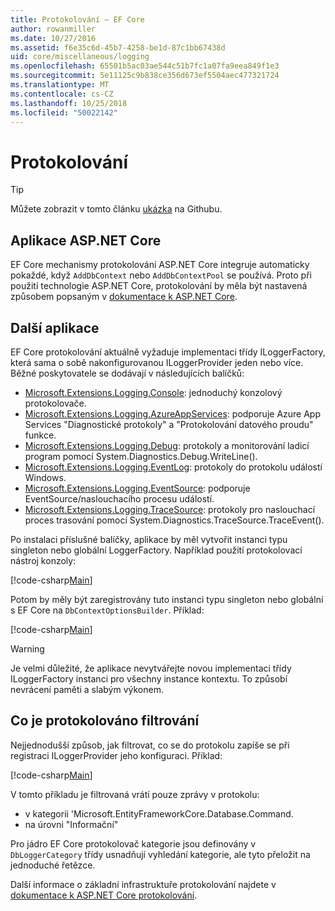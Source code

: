```yaml
---
title: Protokolování – EF Core
author: rowanmiller
ms.date: 10/27/2016
ms.assetid: f6e35c6d-45b7-4258-be1d-87c1bb67438d
uid: core/miscellaneous/logging
ms.openlocfilehash: 65501b5ac03ae544c51b7fc1a07fa9eea849f1e3
ms.sourcegitcommit: 5e11125c9b838ce356d673ef5504aec477321724
ms.translationtype: MT
ms.contentlocale: cs-CZ
ms.lasthandoff: 10/25/2018
ms.locfileid: "50022142"
---
```

# <a name="logging"></a>Protokolování

> [!TIP]  
> Můžete zobrazit v tomto článku [ukázka](https://github.com/aspnet/EntityFramework.Docs/tree/master/samples/core/Miscellaneous/Logging) na Githubu.

## <a name="aspnet-core-applications"></a>Aplikace ASP.NET Core

EF Core mechanismy protokolování ASP.NET Core integruje automaticky pokaždé, když `AddDbContext` nebo `AddDbContextPool` se používá. Proto při použití technologie ASP.NET Core, protokolování by měla být nastavená způsobem popsaným v [dokumentace k ASP.NET Core](https://docs.microsoft.com/aspnet/core/fundamentals/logging?tabs=aspnetcore2x).

## <a name="other-applications"></a>Další aplikace

EF Core protokolování aktuálně vyžaduje implementaci třídy ILoggerFactory, která sama o sobě nakonfigurovanou ILoggerProvider jeden nebo více. Běžné poskytovatele se dodávají v následujících balíčků:

* [Microsoft.Extensions.Logging.Console](https://www.nuget.org/packages/Microsoft.Extensions.Logging.Console/): jednoduchý konzolový protokolovače.
* [Microsoft.Extensions.Logging.AzureAppServices](https://www.nuget.org/packages/Microsoft.Extensions.Logging.AzureAppServices/): podporuje Azure App Services "Diagnostické protokoly" a "Protokolování datového proudu" funkce.
* [Microsoft.Extensions.Logging.Debug](https://www.nuget.org/packages/Microsoft.Extensions.Logging.Debug/): protokoly a monitorování ladicí program pomocí System.Diagnostics.Debug.WriteLine().
* [Microsoft.Extensions.Logging.EventLog](https://www.nuget.org/packages/Microsoft.Extensions.Logging.EventLog/): protokoly do protokolu událostí Windows.
* [Microsoft.Extensions.Logging.EventSource](https://www.nuget.org/packages/Microsoft.Extensions.Logging.EventSource/): podporuje EventSource/naslouchacího procesu událostí.
* [Microsoft.Extensions.Logging.TraceSource](https://www.nuget.org/packages/Microsoft.Extensions.Logging.TraceSource/): protokoly pro naslouchací proces trasování pomocí System.Diagnostics.TraceSource.TraceEvent().

Po instalaci příslušné balíčky, aplikace by měl vytvořit instanci typu singleton nebo globální LoggerFactory. Například použití protokolovací nástroj konzoly:

[!code-csharp[Main](../../../samples/core/Miscellaneous/Logging/Logging/BloggingContext.cs#DefineLoggerFactory)]

Potom by měly být zaregistrovány tuto instanci typu singleton nebo globální s EF Core na `DbContextOptionsBuilder`. Příklad:

[!code-csharp[Main](../../../samples/core/Miscellaneous/Logging/Logging/BloggingContext.cs#RegisterLoggerFactory)]

> [!WARNING]
> Je velmi důležité, že aplikace nevytvářejte novou implementaci třídy ILoggerFactory instanci pro všechny instance kontextu. To způsobí nevrácení paměti a slabým výkonem.

## <a name="filtering-what-is-logged"></a>Co je protokolováno filtrování

Nejjednodušší způsob, jak filtrovat, co se do protokolu zapíše se při registraci ILoggerProvider jeho konfiguraci. Příklad:

[!code-csharp[Main](../../../samples/core/Miscellaneous/Logging/Logging/BloggingContextWithFiltering.cs#DefineLoggerFactory)]

V tomto příkladu je filtrovaná vrátí pouze zprávy v protokolu:
 * v kategorii 'Microsoft.EntityFrameworkCore.Database.Command.
 * na úrovni "Informační"

Pro jádro EF Core protokolovač kategorie jsou definovány v `DbLoggerCategory` třídy usnadňují vyhledání kategorie, ale tyto přeložit na jednoduché řetězce.

Další informace o základní infrastruktuře protokolování najdete v [dokumentace k ASP.NET Core protokolování](https://docs.microsoft.com/aspnet/core/fundamentals/logging?tabs=aspnetcore2x).
